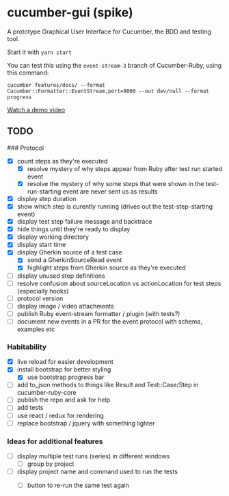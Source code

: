 # cucumber-gui (spike)

A prototype Graphical User Interface for Cucumber, the BDD and testing tool.

Start it with `yarn start`

You can test this using the `event-stream-3` branch of Cucumber-Ruby, using this command:

    cucumber features/docs/ --format Cucumber::Formatter::EventStream,port=9000 --out dev/null --format progress

[Watch a demo video](https://cucumber.wistia.com/medias/hpf9qboi31)

## TODO

### Protocol

- [x] count steps as they're executed
  - [x] resolve mystery of why steps appear from Ruby after test run started event
  - [x] resolve the mystery of why some steps that were shown in the test-run-starting event are never sent us as results
- [x] display step duration
- [x] show which step is curently running (drives out the test-step-starting event)
- [x] display test step failure message and backtrace
- [x] hide things until they're ready to display
- [x] display working directory
- [x] display start time
- [x] display Gherkin source of a test case
  - [x] send a GherkinSourceRead event
  - [x] highlight steps from Gherkin source as they're executed
- [ ] display unused step definitions
- [ ] resolve confusion about sourceLocation vs actionLocation for test steps (especially hooks)
- [ ] protocol version
- [ ] display image / video attachments
- [ ] publish Ruby event-stream formatter / plugin (with tests?)
- [ ] document new events in a PR for the event protocol with schema, examples etc

### Habitability

- [x] live reload for easier development
- [x] install bootstrap for better styling
  - [x] use bootstrap progress bar
- [ ] add to_json methods to things like Result and Test::Case/Step in cucumber-ruby-core
- [ ] publish the repo and ask for help
- [ ] add tests
- [ ] use react / redux for rendering
- [ ] replace bootstrap / jquery with something lighter

### Ideas for additional features

- [ ] display multiple test runs (series) in different windows
  - [ ] group by project
- [ ] display project name and command used to run the tests
  - [ ] button to re-run the same test again

